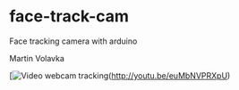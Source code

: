 face-track-cam
==============

Face tracking camera with arduino


Martin Volavka

[![Video webcam tracking](https://img.youtube.com/vi/euMbNVPRXpU/0.jpg)(http://youtu.be/euMbNVPRXpU)


